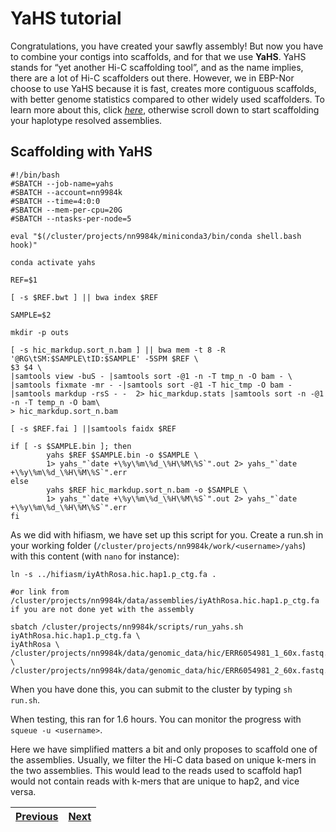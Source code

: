 # YaHS tutorial

Congratulations, you have created your sawfly assembly! But now you have to combine your contigs into scaffolds, and for that we use **YaHS**. YaHS stands for “yet another Hi-C scaffolding tool”, and as the name implies, there are a lot of Hi-C scaffolders out there. However, we in EBP-Nor choose to use YaHS because it is fast, creates more contiguous scaffolds, with better genome statistics compared to other widely used scaffolders. To learn more about this, click [*here*](https://github.com/c-zhou/yahs), otherwise scroll down to start scaffolding your haplotype resolved assemblies.

## Scaffolding with YaHS

```
#!/bin/bash
#SBATCH --job-name=yahs
#SBATCH --account=nn9984k
#SBATCH --time=4:0:0
#SBATCH --mem-per-cpu=20G
#SBATCH --ntasks-per-node=5

eval "$(/cluster/projects/nn9984k/miniconda3/bin/conda shell.bash hook)" 

conda activate yahs

REF=$1

[ -s $REF.bwt ] || bwa index $REF

SAMPLE=$2

mkdir -p outs

[ -s hic_markdup.sort_n.bam ] || bwa mem -t 8 -R '@RG\tSM:$SAMPLE\tID:$SAMPLE' -5SPM $REF \
$3 $4 \
|samtools view -buS - |samtools sort -@1 -n -T tmp_n -O bam - \
|samtools fixmate -mr - -|samtools sort -@1 -T hic_tmp -O bam - |samtools markdup -rsS - -  2> hic_markdup.stats |samtools sort -n -@1 -n -T temp_n -O bam\
> hic_markdup.sort_n.bam

[ -s $REF.fai ] ||samtools faidx $REF

if [ -s $SAMPLE.bin ]; then
        yahs $REF $SAMPLE.bin -o $SAMPLE \
        1> yahs_"`date +\%y\%m\%d_\%H\%M\%S`".out 2> yahs_"`date +\%y\%m\%d_\%H\%M\%S`".err
else
        yahs $REF hic_markdup.sort_n.bam -o $SAMPLE \
        1> yahs_"`date +\%y\%m\%d_\%H\%M\%S`".out 2> yahs_"`date +\%y\%m\%d_\%H\%M\%S`".err
fi

```

As we did with hifiasm, we have set up this script for you. Create a run.sh in your working folder (`/cluster/projects/nn9984k/work/<username>/yahs`) with this content (with `nano` for instance):

```
ln -s ../hifiasm/iyAthRosa.hic.hap1.p_ctg.fa .

#or link from /cluster/projects/nn9984k/data/assemblies/iyAthRosa.hic.hap1.p_ctg.fa if you are not done yet with the assembly

sbatch /cluster/projects/nn9984k/scripts/run_yahs.sh iyAthRosa.hic.hap1.p_ctg.fa \
iyAthRosa \
/cluster/projects/nn9984k/data/genomic_data/hic/ERR6054981_1_60x.fastq.gz \
/cluster/projects/nn9984k/data/genomic_data/hic/ERR6054981_2_60x.fastq.gz
```

When you have done this, you can submit to the cluster by typing `sh run.sh`.

When testing, this ran for 1.6 hours. You can monitor the progress with `squeue -u <username>`.

Here we have simplified matters a bit and only proposes to scaffold one of the assemblies. Usually, we filter the Hi-C data based on unique k-mers in the two assemblies. This would lead to the reads used to scaffold hap1 would not contain reads with k-mers that are unique to hap2, and vice versa. 


|[Previous](https://github.com/ebp-nor/genome-assembly-workshop-2023/blob/main/04_hifiasm.md)|[Next](https://github.com/ebp-nor/genome-assembly-workshop-2023/blob/main/06_gfastats.md)|
|---|---|
